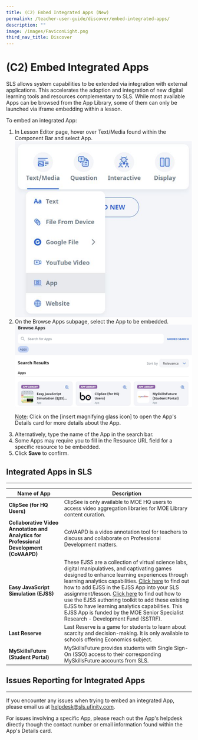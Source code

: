 ```yaml
---
title: (C2) Embed Integrated Apps (New)
permalink: /teacher-user-guide/discover/embed-integrated-apps/
description: ""
image: /images/FaviconLight.png
third_nav_title: Discover
---
```

<h1 class="page-title">(C2) Embed Integrated Apps</h1>
<p>SLS allows system capabilities to be extended via integration with external applications. This accelerates the adoption and integration of new digital learning tools and resources complementary to SLS. While most available Apps can be browsed from the App Library, some of them can only be launched via iframe embedding within a lesson.</p>
<p>To embed an integrated App:</p>
<ol>
<li>In Lesson Editor page, hover over Text/Media found within the Component Bar and select App.</li>
<a target="_blank" href="/images/2Teacher/d-apps1.JPG"><img alt="Apps" src="/images/2Teacher/d-apps1.JPG"></a>
<li>On the Browse Apps subpage, select the App to be embedded.</li>
<a target="_blank" href="/images/2Teacher/d-apps2.JPG"><img alt="Apps" src="/images/2Teacher/d-apps2.JPG"></a>
<p><u>Note</u>: Click on the [insert magnifying glass icon] to open the App's Details card for more details about the App.</p>
<li>Alternatively, type the name of the App in the search bar.</li>
<li>Some Apps may require you to fill in the Resource URL field for a specific resource to be embedded.</li>
<li>Click <strong>Save</strong> to confirm.</li>
</ol>
<!--
<a href="/images/2Teacher/D-Apps1.png" target="_blank"><img src="/images/2Teacher/D-Apps1.png" alt="Apps"></a>
-->
<h2>Integrated Apps in SLS</h2>
<hr>
<table>
<thead>
<tr>
<th>Name of App</th>
<th>Description</th>
</tr>
</thead>
<tbody>
<tr>
</tr>
<tr><td><strong>ClipSee (for HQ Users)</strong></td>
<td>ClipSee is only available to MOE HQ users to access video aggregation libraries for MOE Library content curation.</td></tr>
<tr><td><strong>Collaborative Video Annotation and Analytics for Professional Development (CoVAAPD)</strong></td>
<td>CoVAAPD is a video annotation tool for teachers to discuss and collaborate on Professional Development matters.</td></tr>
<tr><td><strong>Easy JavaScript Simulation (EJSS)</strong></td>
<td>These EJSS are a collection of virtual science labs, digital manipulatives, and captivating games designed to enhance learning experiences through learning analytics capabilities. <a href="https://go.gov.sg/ejss1" target="_blank">Click here</a> to find out how to add EJSS in the EJSS App into your SLS assignment/lesson. <a href="https://go.gov.sg/ejss2" target="_blank">Click here</a> to find out how to use the EJSS authoring toolkit to add these existing EJSS to have learning analytics capabilities. This EJSS App is funded by the MOE Senior Specialist Research - Development Fund (SSTRF).</td></tr>
<tr><td><strong>Last Reserve</strong></td>
<td>Last Reserve is a game for students to learn about scarcity and decision-making. It is only available to schools offering Economics subject.</td></tr>
<tr><td><strong>MySkillsFuture (Student Portal)</strong></td>
<td>MySkillsFuture provides students with Single Sign-On (SSO) access to their corresponding MySkillsFuture accounts from SLS.</td></tr>
</tbody>
</table>
<h2 class="section-title">Issues Reporting for Integrated Apps</h2>
<hr>
<p>If you encounter any issues when trying to embed an integrated App, please&nbsp;email us&nbsp;at <a href="mailto:helpdesk@sls.ufinity.com">helpdesk@sls.ufinity.com</a>.</p>
<p>For issues involving a specific App, please reach out the App's helpdesk directly though the contact number or email information found within the App's Details card.</p>